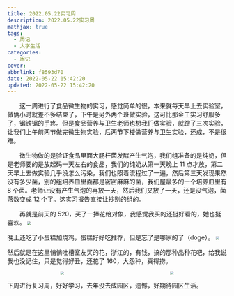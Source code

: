 ```yaml
---
title: 2022.05.22实习周
description: 2022.05.22实习周
mathjax: true
tags:
  - 周记
  - 大学生活
categories:
  - 周记
cover: 
abbrlink: f8593d70
date: 2022-05-22 15:42:20
updated: 2022-05-22 15:42:20
---
```


&emsp;&emsp;这一周进行了食品微生物的实习，感觉简单的很，本来就每天早上去实验室，做俩小时就差不多结束了，下午是另外两个班做实验，这可比那金工实习舒服多了，锯铁锯的手疼。但是食品营养与卫生老师也想我们做实验，就蹭了三次实验，让我们上午前两节做完微生物实验，后两节下楼做营养与卫生实验，还成，不是很难。

&emsp;&emsp;微生物做的是验证食品里面大肠杆菌发酵产生气泡，我们组准备的是纯奶，但是老师要的是放起码一天左右的食品，我们的纯奶从第一天晚上 11 点才放，第二天早上去做实验几乎没怎么污染，我们也照着流程过了一遍，然后第三天发现果然没有多少菌，别的组培养皿里面都是密密麻麻的菌，我们屋最多的一个培养皿里有 8 个菌。老师让没有产生气泡的再放一天，然后我们又放了一天，还是没气泡，菌落数变成 12 个了。这实习报告直接让抄别的组的。

&emsp;&emsp;再就是前天的 520，买了一捧花给对象，我感觉我买的还挺好看的，她也挺喜欢。
<img src="https://cdn.staticaly.com/gh/1405720461/blog_img@main/weekly_report/7.webp" style="zoom:50%;" />

晚上还吃了小蛋糕加烧鸡，蛋糕好好吃推荐，但是忘了是哪家的了（doge）。
<img src="https://cdn.staticaly.com/gh/1405720461/blog_img@main/weekly_report/8.webp" style="zoom:50%;" />

然后就是在这里悄悄吐槽室友买的花，浙江的，有钱，搞的那种品种花吧，给我说我也没记住，只是觉得好丑，还花了 160，大怨种，真得捞。

<div style="display:flex;justify-content:space-around">
<img src="https://cdn.staticaly.com/gh/1405720461/blog_img@main/weekly_report/9.webp" style="zoom:50%;" />
<img src="https://cdn.staticaly.com/gh/1405720461/blog_img@main/weekly_report/10.webp" style="zoom:50%;" />
</div>

下周进行复习周，好好学习，去年没去成园区，遗憾，好期待园区生活。
